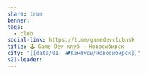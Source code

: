 ```yaml
---
share: true
banner: 
tags:
  - club
social-link: https://t.me/gamedevclubnsk
title: 🕹️ Game Dev клуб – Новосибирск
city: "[[data/01. 🏕️Кампусы/Новосибирск]]"
s21-leader: 
---
```


